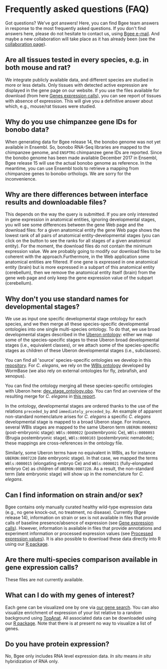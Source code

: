 # Frequently asked questions (FAQ)

Got questions? We've got answers! Here, you can find Bgee team answers in response to the most frequently asked questions. If you don't find answers here, please do not hesitate to contact us, using [Bgee e-mail](mailto:Bgee@sib.swiss). And maybe a new collaboration will take place as it has already been (see the [collaboration page](/about/collaborations)).

## Are all tissues tested in every species, e.g. in both mouse and rat?

We integrate publicly available data, and different species are studied in more or less details. Only tissues with detected active expression are displayed in the gene page on our website. If you use the files available for download (from here [Genes expression calls](/download/gene-expression-calls)), you can see report of tissues with absence of expression. This will give you a definitive answer about which, e.g., mouse/rat tissues were studied.

## Why do you use chimpanzee gene IDs for bonobo data?

When generating data for Bgee release 14, the bonobo genome was not yet available in Ensembl. So, bonobo RNA-Seq libraries are mapped to the chimpanzee genome, and `ENSPTRG` chimpanzee gene IDs are reported. Since the bonobo genome has been made available December 2017 in Ensembl, Bgee release 15 will use the actual bonobo genome as reference. In the meantime, you can use Ensembl tools to retrieve a mapping from chimpanzee genes to bonobo orthologs. We are sorry for the inconvenience.

## Why are there differences between interface results and downloadable files?

This depends on the way the query is submitted. If you are only interested in gene expression in anatomical entities, ignoring developmental stages, you will see some differences between the gene Web page and the download files: for a given anatomical entity the gene Web page shows the lowest rank of all pairs of anatomical entity-developmental stages (you can click on the button to see the ranks for all stages of a given anatomical entity). For the moment, the download files do not contain the minimum expression value. We are probably going to modify our download files to be coherent with the approach.Furthermore, in the Web application some anatomical entities are filtered. If one gene is expressed in one anatomical entity (brain) but is more expressed in a subpart of this anatomical entity (cerebellum), then we remove the anatomical entity itself (brain) from the gene web page and only keep the gene expression value of the subpart (cerebellum).

## Why don't you use standard names for developmental stages?

We use as input one specific developmental stage ontology for each species, and we then merge all these species-specific developmental ontologies into one single multi-species ontology. To do that, we use broad developmental stages described in the [Uberon ontology](https://github.com/obophenotype/developmental-stage-ontologies/tree/master/src): either we map some of the species-specific stages to these Uberon broad developmental stages (i.e., equivalent classes), or we attach some of the species-specific stages as children of these Uberon developmental stages (i.e., subclasses).

You can find all 'source' species-specific ontologies we develop in this [repository](https://github.com/obophenotype/developmental-stage-ontologies/tree/master/src). For _C. elegans_, we rely on the [WBls ontology](http://www.obofoundry.org/ontology/wbls.html) developed by WormBase (we also rely on external ontologies for fly, zebrafish, and xenopus).

You can find the ontology merging all these species-specific ontologies with Uberon here: [dev\_stage\_ontology.obo](https://github.com/obophenotype/developmental-stage-ontologies/blob/master/external/bgee/dev_stage_ontology.obo). You can find an overview of the resulting merge for _C. elegans_ in [this report](https://github.com/obophenotype/developmental-stage-ontologies/blob/master/external/bgee/report.md#caenorhabditis-elegans).

In the ontology, developmental stages are ordered thanks to the use of the relations `preceded_by` and `immediately_preceded_by`.
An example of apparent non-standard nomenclature arises for _C. elegans_ a specific _C. elegans_ developmental stage is mapped to a broad Uberon stage. For instance, several WBls stages are mapped to the same Uberon term `UBERON:0000092` (post-embryonic stage): `WBls:0000022` (postembryonic Ce), `WBls:0000093` (Brugia postembryonic stage), `WBls:0000103` (postembryonic nematode); these mappings are cross-references in the ontology file.

Similarly, some Uberon terms have no equivalent in WBls, as for instance `UBERON:0007220` (late embryonic stage). In that case, we mapped the terms `WBls:0000015` (elongating embryo Ce) and `WBls:0000021` (fully-elongated embryo Ce) as children of `UBERON:0007220`. As a result, the non-standard term (late embryonic stage) will show up in the nomenclature for _C. elegans_.

## Can I find information on strain and/or sex?

Bgee contains only manually curated healthy wild-type expression data (e.g., no gene knock-out, no treatment, no disease). Currently (Bgee release 14), information on strain or sex is not available in files that provide calls of baseline presence/absence of expression (see [Gene expression calls](/download/gene-expression-calls)). However, information is available in files that provide annotations and experiment information or processed expression values (see [Processed expression values](/download/processed-expression-values)). It is also possible to download these data directly into R using our [R package](https://bioconductor.org/packages/BgeeDB/).

## Are there multi-species comparison available in gene expression calls?

These files are not currently available.

## What can I do with my genes of interest?

Each gene can be visualized one by one via [our gene search](/search/genes). You can also visualize enrichment of expression of your list relative to a random background using [TopAnat](/analysis/top-anat/). All associated data can be downloaded using our [R package](https://bioconductor.org/packages/BgeeDB/). Note that there is at present no way to visualize a list of genes.

## Do you have protein expression?

No, Bgee only includes RNA level expression data. _In situ_ means _in situ_ hybridization of RNA only.
